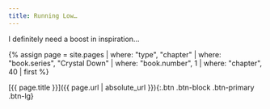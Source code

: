 ```yaml
---
title: Running Low…
---
```

I definitely need a boost in inspiration…

{% assign page = site.pages
  | where: "type", "chapter"
  | where: "book.series", "Crystal Down"
  | where: "book.number", 1
  | where: "chapter", 40
  | first %}

[{{ page.title }}]({{ page.url | absolute_url }}){:.btn .btn-block .btn-primary .btn-lg}
<!--more-->

